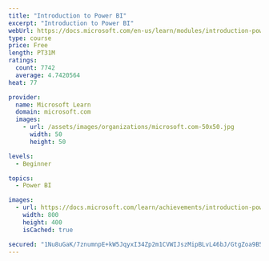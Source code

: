 ```yaml
---
title: "Introduction to Power BI"
excerpt: "Introduction to Power BI"
webUrl: https://docs.microsoft.com/en-us/learn/modules/introduction-power-bi/
type: course
price: Free
length: PT31M
ratings:
  count: 7742
  average: 4.7420564
heat: 77

provider:
  name: Microsoft Learn
  domain: microsoft.com
  images:
    - url: /assets/images/organizations/microsoft.com-50x50.jpg
      width: 50
      height: 50

levels:
  - Beginner

topics:
  - Power BI

images:
  - url: https://docs.microsoft.com/learn/achievements/introduction-power-bi-social.png
    width: 800
    height: 400
    isCached: true

secured: "1Nu8uGaK/7znumnpE+kW5JqyxI34Zp2m1CVWIJszMipBLvL46bJ/GtgZoa9B53p41n+3rRLTDZ14Q9SEUQtAgogHZIpQwIGhiAdUnpzosDvivYVvK30+Nf5tEzUlKYmGH5khI3RLGB3YoP9uRA9n6QPFnsNOxqqzkNf6Dbj8Q1EjRLhvt0HT8nXlB2UVEA96faxyheFMwdDHzhlLNYXhJ7hJZQ3dy+Lg+TlqUrWLZSM/laBHQHPeAiAggi18W0Ul0CGekaxrda3ej0Yi0/+fsM37c6rNsurbrASA7G+tuMqCAzWOy9G7qzD1c7u6gTnhZuJtGl+H6v9HJvp5Se334Y9OyYmpPQYNn4ARSjh9FWxDzj0p4xLruBx4pXhBe1+5SM/JgcdVXCdgblCd4TKguuTKlzIo873vE/dbKgX6++g=;NWi1yeEHXyjZYe8Xg31CjA=="
---
```



